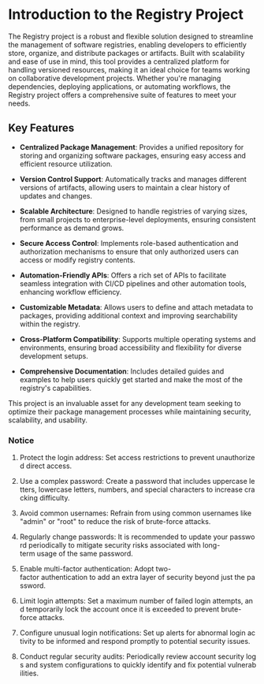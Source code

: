 # Introduction to the Registry Project

The Registry project is a robust and flexible solution designed to streamline the management of software registries, enabling developers to efficiently store, organize, and distribute packages or artifacts. Built with scalability and ease of use in mind, this tool provides a centralized platform for handling versioned resources, making it an ideal choice for teams working on collaborative development projects. Whether you're managing dependencies, deploying applications, or automating workflows, the Registry project offers a comprehensive suite of features to meet your needs.

## Key Features

- **Centralized Package Management**: Provides a unified repository for storing and organizing software packages, ensuring easy access and efficient resource utilization.
  
- **Version Control Support**: Automatically tracks and manages different versions of artifacts, allowing users to maintain a clear history of updates and changes.

- **Scalable Architecture**: Designed to handle registries of varying sizes, from small projects to enterprise-level deployments, ensuring consistent performance as demand grows.

- **Secure Access Control**: Implements role-based authentication and authorization mechanisms to ensure that only authorized users can access or modify registry contents.

- **Automation-Friendly APIs**: Offers a rich set of APIs to facilitate seamless integration with CI/CD pipelines and other automation tools, enhancing workflow efficiency.

- **Customizable Metadata**: Allows users to define and attach metadata to packages, providing additional context and improving searchability within the registry.

- **Cross-Platform Compatibility**: Supports multiple operating systems and environments, ensuring broad accessibility and flexibility for diverse development setups.

- **Comprehensive Documentation**: Includes detailed guides and examples to help users quickly get started and make the most of the registry's capabilities.

This project is an invaluable asset for any development team seeking to optimize their package management processes while maintaining security, scalability, and usability.

### Notice

1.  Protect the login address: Set access restrictions to prevent unauthorized direct access.
    
2.  Use a complex password: Create a password that includes uppercase letters, lowercase letters, numbers, and special characters to increase cracking difficulty.
    
3.  Avoid common usernames: Refrain from using common usernames like "admin" or "root" to reduce the risk of brute-force attacks.
    
4.  Regularly change passwords: It is recommended to update your password periodically to mitigate security risks associated with long-term usage of the same password.
    
5.  Enable multi-factor authentication: Adopt two-factor authentication to add an extra layer of security beyond just the password.
    
6.  Limit login attempts: Set a maximum number of failed login attempts, and temporarily lock the account once it is exceeded to prevent brute-force attacks.
    
7.  Configure unusual login notifications: Set up alerts for abnormal login activity to be informed and respond promptly to potential security issues.
    
8.  Conduct regular security audits: Periodically review account security logs and system configurations to quickly identify and fix potential vulnerabilities.
        